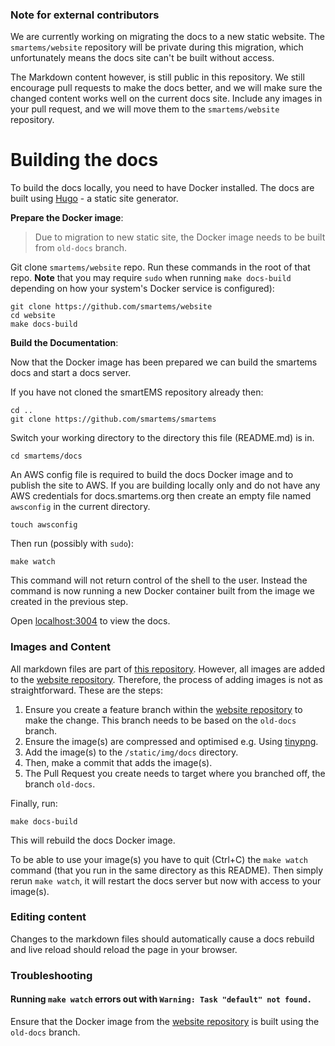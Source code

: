 ### Note for external contributors

We are currently working on migrating the docs to a new static website. The `smartems/website` repository will be private during this migration, which unfortunately means the docs site can't be built without access.

The Markdown content however, is still public in this repository. We still encourage pull requests to make the docs better, and we will make sure the changed content works well on the current docs site. Include any images in your pull request, and we will move them to the `smartems/website` repository.

# Building the docs

To build the docs locally, you need to have Docker installed. The docs are built using [Hugo](http://gohugo.io/) - a static site generator.

**Prepare the Docker image**:

> Due to migration to new static site, the Docker image needs to be built from `old-docs` branch.

Git clone `smartems/website` repo. Run these commands in the root of that repo. **Note** that you may require `sudo`
when running `make docs-build` depending on how your system's Docker
service is configured):

```
git clone https://github.com/smartems/website
cd website
make docs-build
```

**Build the Documentation**:

Now that the Docker image has been prepared we can build the
smartems docs and start a docs server.

If you have not cloned the smartEMS repository already then:

```
cd ..
git clone https://github.com/smartems/smartems
```

Switch your working directory to the directory this file
(README.md) is in.

```
cd smartems/docs
```

An AWS config file is required to build the docs Docker image and to publish the site to AWS. If you are building locally only and do not have any AWS credentials for docs.smartems.org then create an empty file named `awsconfig` in the current directory.

```
touch awsconfig
```

Then run (possibly with `sudo`):

```
make watch
```

This command will not return control of the shell to the user. Instead
the command is now running a new Docker container built from the image
we created in the previous step.

Open [localhost:3004](http://localhost:3004) to view the docs.

### Images and Content

All markdown files are part of [this repository](https://github.com/smartems/smartems). However, all images are added to the [website repository](https://github.com/smartems/website). Therefore, the process of adding images is not as straightforward. These are the steps:

1. Ensure you create a feature branch within the [website repository](https://github.com/smartems/website) to make the change. This branch needs to be based on the `old-docs` branch.
1. Ensure the image(s) are compressed and optimised e.g. Using [tinypng](https://tinypng.com/).
1. Add the image(s) to the `/static/img/docs` directory.
1. Then, make a commit that adds the image(s).
1. The Pull Request you create needs to target where you branched off, the branch `old-docs`.

Finally, run:

```
make docs-build
```

This will rebuild the docs Docker image.

To be able to use your image(s) you have to quit (Ctrl+C) the `make watch` command (that you run in the same directory as this README). Then simply rerun `make watch`, it will restart the docs server but now with access to your image(s).

### Editing content

Changes to the markdown files should automatically cause a docs rebuild and live reload should reload the page in your browser.

### Troubleshooting

#### Running `make watch` errors out with `Warning: Task "default" not found.`

Ensure that the Docker image from the [website repository](https://github.com/smartems/website) is built using the `old-docs` branch.
